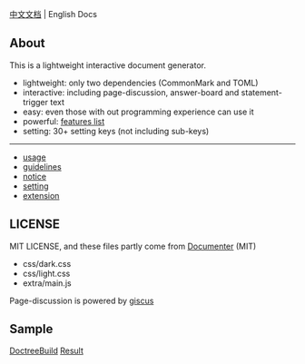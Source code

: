 [中文文档](README.md) | English Docs

## About
This is a lightweight interactive document generator.
* lightweight: only two dependencies (CommonMark and TOML)
* interactive: including page-discussion, answer-board and statement-trigger text
* easy: even those with out programming experience can use it
* powerful: [features list](docs/en/features.md)
* setting: 30+ setting keys (not including sub-keys)

---

* [usage](docs/en/usage.md)
* [guidelines](docs/en/guidelines.md)
* [notice](docs/en/notice.md)
* [setting](docs/en/settings.md)
* [extension](docs/en/extension.md)

## LICENSE
MIT LICENSE, and these files partly come from [Documenter](https://github.com/JuliaDocs/Documenter.jl) (MIT)
* css/dark.css
* css/light.css
* extra/main.js

Page-discussion is powered by [giscus](https://github.com/giscus/giscus)

## Sample
[DoctreeBuild](https://github.com/JuliaRoadmap/zhl/blob/master/DoctreeBuild.toml) [Result](https://juliaroadmap.github.io/zh/docs/meta/doctest.html)
